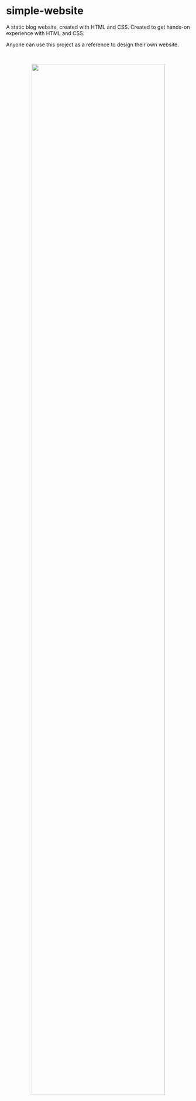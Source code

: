 # simple-website
A static blog website, created with HTML and CSS. Created to get hands-on experience with HTML and CSS.

Anyone can use this project as a reference to design their own website.

<br>

<p align="center">
	<img width=85% src="https://user-images.githubusercontent.com/101121453/210975402-f0ec197e-5f74-4b13-a795-d66b66598ba7.jpg">
</p>
